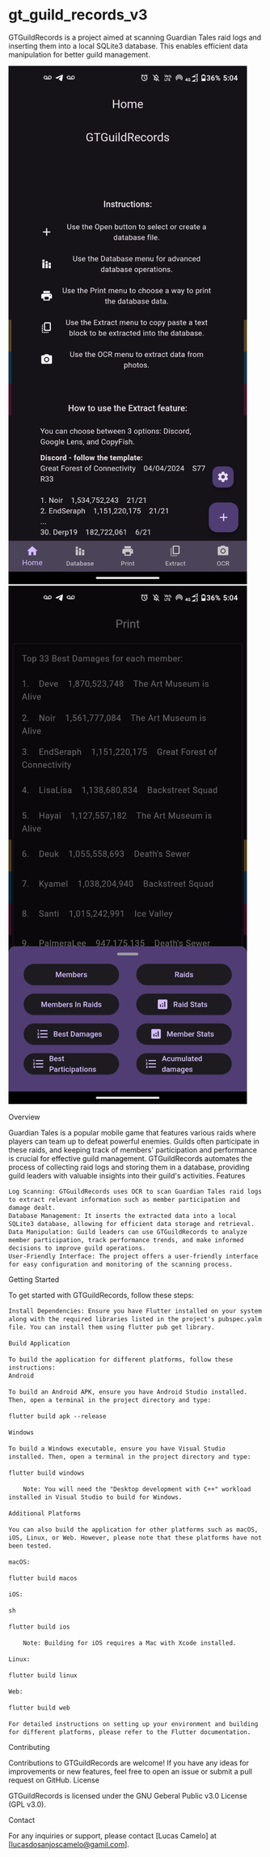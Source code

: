 # gt_guild_records_v3

GTGuildRecords is a project aimed at scanning Guardian Tales raid logs and inserting them into a local SQLite3 database. This enables efficient data manipulation for better guild management.

![home](assets/images/home_page.jpg) ![print](assets/images/print_page.jpg) 

Overview

Guardian Tales is a popular mobile game that features various raids where players can team up to defeat powerful enemies. Guilds often participate in these raids, and keeping track of members' participation and performance is crucial for effective guild management. GTGuildRecords automates the process of collecting raid logs and storing them in a database, providing guild leaders with valuable insights into their guild's activities.
Features

    Log Scanning: GTGuildRecords uses OCR to scan Guardian Tales raid logs to extract relevant information such as member participation and damage dealt.
    Database Management: It inserts the extracted data into a local SQLite3 database, allowing for efficient data storage and retrieval.
    Data Manipulation: Guild leaders can use GTGuildRecords to analyze member participation, track performance trends, and make informed decisions to improve guild operations.
    User-Friendly Interface: The project offers a user-friendly interface for easy configuration and monitoring of the scanning process.

Getting Started

To get started with GTGuildRecords, follow these steps:

    Install Dependencies: Ensure you have Flutter installed on your system along with the required libraries listed in the project's pubspec.yalm file. You can install them using flutter pub get library.

    Build Application

    To build the application for different platforms, follow these instructions:
    Android

    To build an Android APK, ensure you have Android Studio installed. Then, open a terminal in the project directory and type:

    flutter build apk --release

    Windows

    To build a Windows executable, ensure you have Visual Studio installed. Then, open a terminal in the project directory and type:

    flutter build windows

        Note: You will need the "Desktop development with C++" workload installed in Visual Studio to build for Windows.

    Additional Platforms

    You can also build the application for other platforms such as macOS, iOS, Linux, or Web. However, please note that these platforms have not been tested.

    macOS:

    flutter build macos

    iOS:

    sh

    flutter build ios

        Note: Building for iOS requires a Mac with Xcode installed.

    Linux:

    flutter build linux

    Web:

    flutter build web

    For detailed instructions on setting up your environment and building for different platforms, please refer to the Flutter documentation.

Contributing

Contributions to GTGuildRecords are welcome! If you have any ideas for improvements or new features, feel free to open an issue or submit a pull request on GitHub.
License

GTGuildRecords is licensed under the GNU Geberal Public v3.0 License (GPL v3.0).

Contact

For any inquiries or support, please contact [Lucas Camelo] at [lucasdosanjoscamelo@gamil.com].
